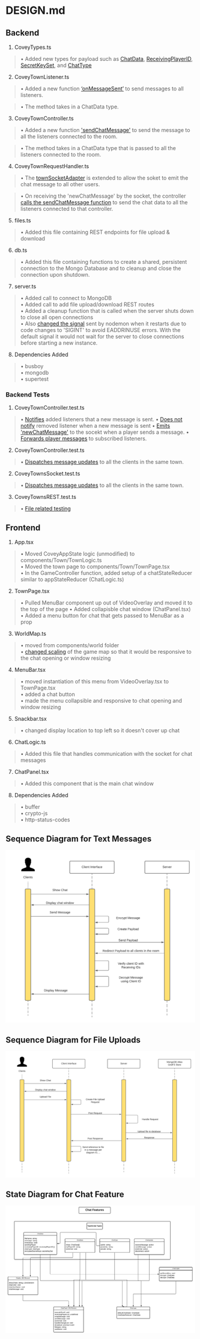 # DESIGN.md

## Backend

1) CoveyTypes.ts
>• Added new types for payload such as [ChatData](https://github.com/yrrah/covey.town/blob/93ef479a0205c2c13bacedecc50bfdf4105cd172/services/roomService/src/CoveyTypes.ts#L19-L27), [ReceivingPlayerID](https://github.com/yrrah/covey.town/blob/93ef479a0205c2c13bacedecc50bfdf4105cd172/services/roomService/src/CoveyTypes.ts#L9-L11), [SecretKeySet](https://github.com/yrrah/covey.town/blob/93ef479a0205c2c13bacedecc50bfdf4105cd172/services/roomService/src/CoveyTypes.ts#L13-L15), and [ChatType](https://github.com/yrrah/covey.town/blob/93ef479a0205c2c13bacedecc50bfdf4105cd172/services/roomService/src/CoveyTypes.ts#L2)


2) CoveyTownListener.ts
>• Added a new function [‘onMessageSent’](https://github.com/yrrah/covey.town/blob/93ef479a0205c2c13bacedecc50bfdf4105cd172/services/roomService/src/types/CoveyTownListener.ts#L31-L34) to send messages to all listeners.

>• The method takes in a ChatData type.


3) CoveyTownController.ts
>• Added a new function ['sendChatMessage'](https://github.com/yrrah/covey.town/blob/93ef479a0205c2c13bacedecc50bfdf4105cd172/services/roomService/src/lib/CoveyTownController.ts#L125-L131) to send the message to all the listeners connected to the room.

>• The method takes in a ChatData type that is passed to all the listeners connected to the room.



4) CoveyTownRequestHandler.ts

>• The [townSocketAdapter](https://github.com/yrrah/covey.town/blob/09865aef29a82139b19351ea53e1dd641278a7ba/services/roomService/src/requestHandlers/CoveyTownRequestHandlers.ts#L193-L195) is extended to allow the soket to emit the chat message to all other users. 

>• On receiving the 'newChatMessage' by the socket, the controller [calls the sendChatMessage function](https://github.com/yrrah/covey.town/blob/09865aef29a82139b19351ea53e1dd641278a7ba/services/roomService/src/requestHandlers/CoveyTownRequestHandlers.ts#L239-L243) to send the chat data to all the listeners connected to that controller.

5) files.ts
>• Added this file containing REST endpoints for file upload & download

6) db.ts 
>• Added this file containing functions to create a shared, persistent connection to the Mongo Database and to cleanup and close the connection upon shutdown. 

7) server.ts
>• Added call to connect to MongoDB  
>• Added call to add file upload/download REST routes  
>• Added a cleanup function that is called when the server shuts down to close all open connections  
>• Also [changed the signal](https://github.com/yrrah/covey.town/blob/fb75849fbd649ecfd75e9b019c54ce9dfba968b2/services/roomService/package.json#L22) sent by nodemon when it restarts due to code changes to 'SIGINT' to avoid EADDRINUSE errors. With the default signal it would not wait for the server to close connections before starting a new instance.  

8) Dependencies Added
>• busboy  
>• mongodb  
>• supertest  

### Backend Tests

1) CoveyTownController.test.ts
>• [Notifies](https://github.com/yrrah/covey.town/blob/43d7756555c8b0f29858880664d4760e16afcbb6/services/roomService/src/lib/CoveyTownController.test.ts#L71-L78) added listeners that a new message is sent.
>• [Does not notify](https://github.com/yrrah/covey.town/blob/43d7756555c8b0f29858880664d4760e16afcbb6/services/roomService/src/lib/CoveyTownController.test.ts#L115-L124) removed listener when a new message is sent
>• [Emits 'newChatMessage'](https://github.com/yrrah/covey.town/blob/43d7756555c8b0f29858880664d4760e16afcbb6/services/roomService/src/lib/CoveyTownController.test.ts#L195-L202) to the socekt when a player sends a message.
>• [Forwards player messages](https://github.com/yrrah/covey.town/blob/43d7756555c8b0f29858880664d4760e16afcbb6/services/roomService/src/lib/CoveyTownController.test.ts#L266-L280) to subscribed listeners.

2) CoveyTownController.test.ts
>• [Dispatches message updates](https://github.com/yrrah/covey.town/blob/43d7756555c8b0f29858880664d4760e16afcbb6/services/roomService/src/client/CoveyTownsSocket.test.ts#L81-L96) to all the clients in the same town.

2) CoveyTownsSocket.test.ts
>• [Dispatches message updates](https://github.com/yrrah/covey.town/blob/43d7756555c8b0f29858880664d4760e16afcbb6/services/roomService/src/client/CoveyTownsSocket.test.ts#L81-L96) to all the clients in the same town.

3) CoveyTownsREST.test.ts
>• [File related testing](https://github.com/yrrah/covey.town/blob/43d7756555c8b0f29858880664d4760e16afcbb6/services/roomService/src/client/CoveyTownsREST.test.ts#L269-L380)

## Frontend

1) App.tsx
>• Moved CoveyAppState logic (unmodified) to components/Town/TownLogic.ts  
>• Moved the town page to components/Town/TownPage.tsx  
>• In the GameController function, added setup of a chatStateReducer similar to appStateReducer (ChatLogic.ts)

2) TownPage.tsx
>• Pulled MenuBar component up out of VideoOverlay and moved it to the top of the page
>• Added collapisble chat window (ChatPanel.tsx)
>• Added a menu button for chat that gets passed to MenuBar as a prop

3) WorldMap.ts
>• moved from components/world folder  
>• [changed scaling](https://github.com/yrrah/covey.town/blob/e3ff46acd87158677948ebb37f87dcd428880a35/frontend/src/components/Town/WorldMap.tsx#L444) of the game map so that it would be responsive to the chat opening or window resizing

4) MenuBar.tsx
>• moved instantiation of this menu from VideoOverlay.tsx to TownPage.tsx  
>• added a chat button  
>• made the menu collapsible and responsive to chat opening and window resizing  

5) Snackbar.tsx  
>• changed display location to top left so it doesn't cover up chat   

6) ChatLogic.ts  
>• Added this file that handles communication with the socket for chat messages  

7) ChatPanel.tsx  
>• Added this component that is the main chat window  

8) Dependencies Added
>• buffer  
>• crypto-js  
>• http-status-codes  


## Sequence Diagram for Text Messages
![textchat_sequencediagram](https://github.com/yrrah/covey.town/blob/master/docs/textchat_sequencediagram.png)


## Sequence Diagram for File Uploads
![fileupload_sequencediagram](https://github.com/yrrah/covey.town/blob/master/docs/fileupload_sequencediagram.png)

## State Diagram for Chat Feature
![chatfeature_statediagram](https://github.com/yrrah/covey.town/blob/master/docs/chatfeature_statediagram.png)

